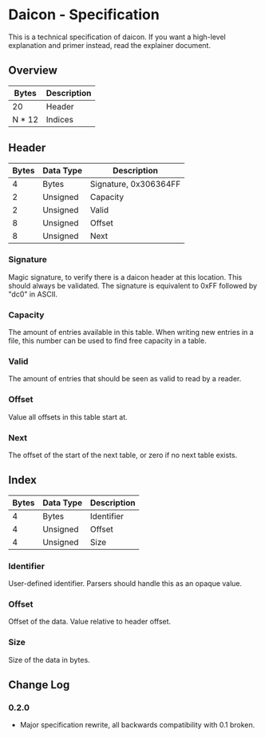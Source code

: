 # Daicon - Specification

This is a technical specification of daicon.
If you want a high-level explanation and primer instead, read the explainer document.

## Overview

| Bytes | Description |
| --- | --- |
| 20 | Header |
| N * 12 | Indices |

## Header

| Bytes | Data Type | Description |
| --- | --- | --- |
| 4 | Bytes | Signature, 0x306364FF |
| 2 | Unsigned | Capacity |
| 2 | Unsigned | Valid |
| 8 | Unsigned | Offset |
| 8 | Unsigned | Next |

### Signature

Magic signature, to verify there is a daicon header at this location.
This should always be validated.
The signature is equivalent to 0xFF followed by "dc0" in ASCII.

### Capacity

The amount of entries available in this table.
When writing new entries in a file, this number can be used to find free capacity in a table.

### Valid

The amount of entries that should be seen as valid to read by a reader.

### Offset

Value all offsets in this table start at.

### Next

The offset of the start of the next table, or zero if no next table exists.

## Index

| Bytes | Data Type | Description |
| --- | --- | --- |
| 4 | Bytes | Identifier |
| 4 | Unsigned | Offset |
| 4 | Unsigned | Size |

### Identifier

User-defined identifier.
Parsers should handle this as an opaque value.

### Offset

Offset of the data.
Value relative to header offset.

### Size

Size of the data in bytes.

## Change Log

### 0.2.0

- Major specification rewrite, all backwards compatibility with 0.1 broken.
